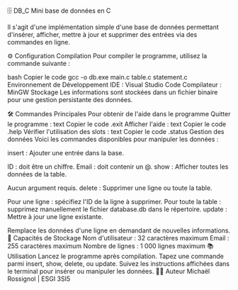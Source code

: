 🗄️ DB_C
Mini base de données en C

 Il s'agit d'une implémentation simple d'une base de données permettant d'insérer, afficher, mettre à jour et supprimer des entrées via des commandes en ligne.

⚙️ Configuration
Compilation
Pour compiler le programme, utilisez la commande suivante :

bash
Copier le code
gcc -o db.exe main.c table.c statement.c
Environnement de Développement
IDE : Visual Studio Code
Compilateur : MinGW
Stockage
Les informations sont stockées dans un fichier binaire pour une gestion persistante des données.

🛠️ Commandes Principales
Pour obtenir de l'aide dans le programme
Quitter le programme :
text
Copier le code
.exit
Afficher l'aide :
text
Copier le code
.help
Vérifier l'utilisation des slots :
text
Copier le code
.status
Gestion des données
Voici les commandes disponibles pour manipuler les données :

insert : Ajouter une entrée dans la base.

ID : doit être un chiffre.
Email : doit contenir un @.
show : Afficher toutes les données de la table.

Aucun argument requis.
delete : Supprimer une ligne ou toute la table.

Pour une ligne : spécifiez l'ID de la ligne à supprimer.
Pour toute la table : supprimez manuellement le fichier database.db dans le répertoire.
update : Mettre à jour une ligne existante.

Remplace les données d'une ligne en demandant de nouvelles informations.
💾 Capacités de Stockage
Nom d'utilisateur : 32 caractères maximum
Email : 255 caractères maximum
Nombre de lignes : 1 000 lignes maximum
📚 Utilisation
Lancez le programme après compilation.
Tapez une commande parmi insert, show, delete, ou update.
Suivez les instructions affichées dans le terminal pour insérer ou manipuler les données.
🧑‍💻 Auteur
Michaël Rossignol | ESGI 3SI5
